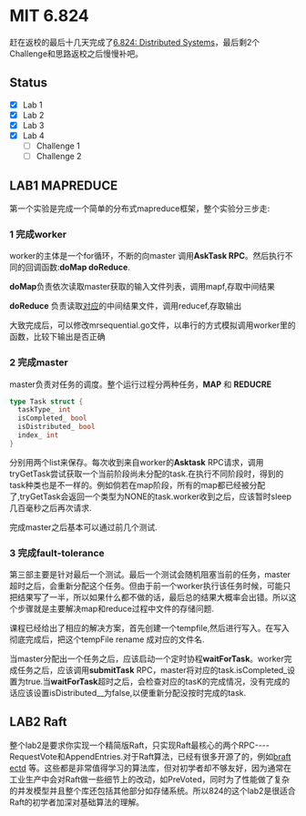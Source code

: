 # MIT 6.824 

赶在返校的最后十几天完成了[6.824: Distributed Systems](https://pdos.csail.mit.edu/6.824/schedule.html)，最后剩2个Challenge和思路返校之后慢慢补吧。

## Status

- [x] Lab 1
- [x] Lab 2
- [x] Lab 3
- [x] Lab 4
  - [ ] Challenge 1
  - [ ] Challenge 2

## LAB1 MAPREDUCE

第一个实验是完成一个简单的分布式mapreduce框架，整个实验分三步走:

### 1 完成worker

worker的主体是一个for循环，不断的向master 调用**AskTask RPC**。然后执行不同的回调函数:**doMap  doReduce**.

**doMap**负责依次读取master获取的输入文件列表，调用mapf,存取中间结果

**doReduce** 负责读取<u>对应</u>的中间结果文件，调用reducef,存取输出

大致完成后，可以修改mrsequential.go文件，以串行的方式模拟调用worker里的函数，比较下输出是否正确

### 2 完成master

master负责对任务的调度。整个运行过程分两种任务，**MAP** 和 **REDUCRE**

```go
type Task struct {
  taskType_ int
  isCompleted_ bool
  isDistributed_ bool
  index_ int
}
```

分别用两个list来保存。每次收到来自worker的**Asktask** RPC请求，调用 tryGetTask尝试获取一个当前阶段尚未分配的task.在执行不同阶段时，得到的task种类也是不一样的。例如倘若在map阶段，所有的map都已经被分配了,tryGetTask会返回一个类型为NONE的task.worker收到之后，应该暂时sleep几百毫秒之后再次请求.

完成master之后基本可以通过前几个测试.

### 3 完成fault-tolerance

第三部主要是针对最后一个测试。最后一个测试会随机阻塞当前的任务，master超时之后，会重新分配这个任务。但由于前一个worker执行该任务时候，可能只把结果写了一半，所以如果什么都不做的话，最后总的结果大概率会出错。所以这个步骤就是主要解决map和reduce过程中文件的存储问题.

课程已经给出了相应的解决方案，首先创建一个tempfile,然后进行写入。在写入彻底完成后，把这个tempFile rename 成对应的文件名.

当master分配出一个任务之后，应该启动一个定时协程**waitForTask**。worker完成任务之后，应该调用**submitTask** RPC，master将对应的task.isCompleted_设置为true.当**waitForTask**超时之后，会检查对应的tasK的完成情况，没有完成的话应该设置isDistributed__为false,以便重新分配没按时完成的task.



## LAB2 Raft

整个lab2是要求你实现一个精简版Raft，只实现Raft最核心的两个RPC----RequestVote和AppendEntries.对于Raft算法，已经有很多开源了的，例如[braft](https://github.com/baidu/braft) [ectd](https://github.com/etcd-io/etcd) 等。这些都是非常值得学习的算法库，但对初学者却不够友好，因为通常在工业生产中会对Raft做一些细节上的改动，如PreVoted，同时为了性能做了复杂的并发模型并且整个库还包括其他部分如存储系统。所以824的这个lab2是很适合Raft的初学者加深对基础算法的理解。



